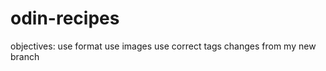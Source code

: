 # odin-recipes
objectives:
    use format
    use images
    use correct tags
    changes from my new branch

    